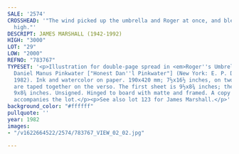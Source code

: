 ```yaml
---
SALE: '2574'
CROSSHEAD: '"The wind picked up the umbrella and Roger at once, and blew them very
  high."'
DESCRIPT: JAMES MARSHALL (1942-1992)
HIGH: "3000"
LOT: "29"
LOW: "2000"
REFNO: "783767"
TYPESET: '<p>Illustration for double-page spread in <em>Roger''s Umbrella</em> by
  Daniel Manus Pinkwater ["Honest Dan''l Pinkwater"] (New York: E. P. Dutton, Inc.,
  1982). Ink and watercolor on paper. 190x420 mm; 7½x16½ inches, on two sheets, which
  are taped together on the verso. The first sheet is 9½x8¾ inches; the second is
  9x8¾ inches. Unsigned. Hinged to board with matte and framed. A copy of the book
  accompanies the lot.</p><p>See also lot 123 for James Marshall.</p>'
background_color: "#ffffff"
pullquote: ''
year: 1982
images:
- "/v1622664522/2574/783767_VIEW_02_02.jpg"

---
```

